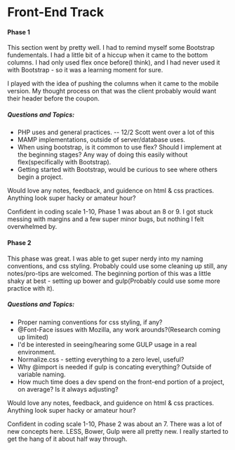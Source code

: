# Front-End Track

#### Phase 1
This section went by pretty well. I had to remind myself some Bootstrap fundementals. I had a little bit of a hiccup when it came to the bottom columns. I had only used flex once before(I think), and I had never used it with Bootstrap - so it was a learning moment for sure.

I played with the idea of pushing the columns when it came to the mobile version. My thought process on that was the client probably would want their header before the coupon.

##### Questions and Topics:

+ PHP uses and general practices. -- 12/2 Scott went over a lot of this
+ MAMP implementations, outside of server/database uses.
+ When using bootstrap, is it common to use flex? Should I implement at the beginning stages? Any way of doing this easily without flex(specifically with Bootstrap).
+ Getting started with Bootstrap, would be curious to see where others begin a project.

Would love any notes, feedback, and guidence on html & css practices. Anything look super hacky or amateur hour?

Confident in coding scale 1-10, Phase 1 was about an 8 or 9. I got stuck messing with margins and a few super minor bugs, but nothing I felt overwhelmed by.


#### Phase 2
This phase was great. I was able to get super nerdy into my naming conventions, and css styling. Probably could use some cleaning up still, any notes/pro-tips are welcomed. The beginning portion of this was a little shaky at best - setting up bower and gulp(Probably could use some more practice with it).

##### Questions and Topics:

+ Proper naming conventions for css styling, if any?
+ @Font-Face issues with Mozilla, any work arounds?(Research coming up limited)
+ I'd be interested in seeing/hearing some GULP usage in a real environment.
+ Normalize.css - setting everything to a zero level, useful?
+ Why @import is needed if gulp is concating everything? Outside of variable naming.
+ How much time does a dev spend on the front-end portion of a project, on average? Is it always adjusting?

Would love any notes, feedback, and guidence on html & css practices. Anything look super hacky or amateur hour?

Confident in coding scale 1-10, Phase 2 was about an 7. There was a lot of new concepts here. LESS, Bower, Gulp were all pretty new. I really started to get the hang of it about half way through.
